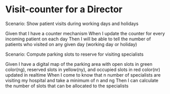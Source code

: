 # Visit-counter for a Director

Scenario: Show patient visits during working days and holidays

  Given that I have a counter mechanism
  When I update the counter for every incoming patient on each day
  Then I will be able to tell the number of patients who visited on any given day (working day or holiday)

Scenario: Compute parking slots to reserve for visiting specialists

  Given I have a digital map of the parking area with open slots in green color(ng), reserved slots in yellow(ny), and occupied slots in red color(nr) updated in realtime
  When I come to know that n number of specialists are visiting my hospital and take a minimum of n and ng
  Then I can calculate the number of slots that can be allocated to the specialists
